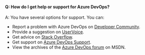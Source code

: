 #### Q: How do I get help or support for Azure DevOps?

A:	You have several options for support. You can:
*   Report a problem with Azure DevOps on [Developer Community](https://developercommunity.visualstudio.com/spaces/21/index.html).
*   Provide a suggestion on [UserVoice](https://visualstudio.uservoice.com/forums/330519-team-services).
*   Get advice on [Stack Overflow](https://stackoverflow.com/questions/tagged/vs-team-services).
*   Get support on [Azure DevOps Support](https://visualstudio.microsoft.com/team-services/support).
*   View the archives of the [Azure DevOps forum](https://social.msdn.microsoft.com/Forums/en-us/home?forum=TFService) on MSDN.
